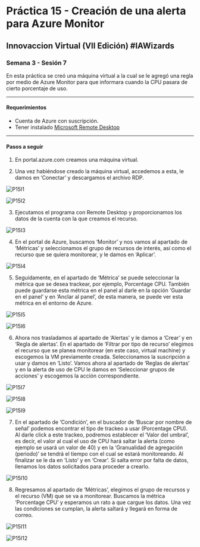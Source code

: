 # Práctica 15 - Creación de una alerta para Azure Monitor

## Innovaccion Virtual (VII Edición) #IAWizards

### Semana 3 - Sesión 7

En esta práctica se creó una máquina virtual a la cual se le agregó una regla por medio de Azure Monitor para que informara cuando la CPU pasara de cierto porcentaje de uso.

--------------------------------------------------------

#### Requerimientos 
- Cuenta de Azure con suscripción.
- Tener instalado [Microsoft Remote Desktop](https://apps.microsoft.com/store/detail/escritorio-remoto-de-microsoft/9WZDNCRFJ3PS?hl=es-mx&gl=MX)

---------------------------------------------------------

#### Pasos a seguir

1. En portal.azure.com creamos una máquina virtual.

2. Una vez habiéndose creado la máquina virtual, accedemos a esta, le damos en ‘Conectar’ y descargamos el archivo RDP.

![P15I1](https://github.com/AlbertoSF99/Practica-15/blob/main/Images/Sesi%C3%B3n%207%20-%20P15%2001.PNG)

![P15I2](https://github.com/AlbertoSF99/Practica-15/blob/main/Images/Sesi%C3%B3n%207%20-%20P15%2002.PNG)

3. Ejecutamos el programa con Remote Desktop y proporcionamos los datos de la cuenta con la que creamos el recurso.

![P15I3](https://github.com/AlbertoSF99/Practica-15/blob/main/Images/Sesi%C3%B3n%207%20-%20P15%2003.PNG)

4. En el portal de Azure, buscamos ‘Monitor’ y nos vamos al apartado de ‘Métricas’ y seleccionamos el grupo de recursos de interés, así como el recurso que se quiera monitorear, y le damos en ‘Aplicar’.

![P15I4](https://github.com/AlbertoSF99/Practica-15/blob/main/Images/Sesi%C3%B3n%207%20-%20P15%2004.PNG)

5. Seguidamente, en el apartado de ‘Métrica’ se puede seleccionar la métrica que se desea trackear, por ejemplo, Porcentage CPU. También puede guardarse esta métrica en el panel al darle en la opción ‘Guardar en el panel’ y en ‘Anclar al panel’, de esta manera, se puede ver esta métrica en el entorno de Azure.

![P15I5](https://github.com/AlbertoSF99/Practica-15/blob/main/Images/Sesi%C3%B3n%207%20-%20P15%2005.PNG)

![P15I6](https://github.com/AlbertoSF99/Practica-15/blob/main/Images/Sesi%C3%B3n%207%20-%20P15%2006.PNG)

6. Ahora nos trasladamos al apartado de ‘Alertas’ y le damos a ‘Crear’ y en ‘Regla de alertas’. En el apartado de ‘Filtrar por tipo de recurso’ elegimos el recurso que se planea monitorear (en este caso, virtual machine) y escogemos la VM previamente creada. Seleccionamos la suscripción a usar y damos en ‘Listo’. Vamos ahora al apartado de ‘Reglas de alertas’ y en la alerta de uso de CPU le damos en ‘Seleccionar grupos de acciones’ y escogemos la acción correspondiente.

![P15I7](https://github.com/AlbertoSF99/Practica-15/blob/main/Images/Sesi%C3%B3n%207%20-%20P15%2007.PNG)

![P15I8](https://github.com/AlbertoSF99/Practica-15/blob/main/Images/Sesi%C3%B3n%207%20-%20P15%2008.PNG)

![P15I9](https://github.com/AlbertoSF99/Practica-15/blob/main/Images/Sesi%C3%B3n%207%20-%20P15%2009.PNG)

7. En el apartado de ‘Condición’, en el buscador de ‘Buscar por nombre de señal’ podemos encontrar el tipo de trackeo a usar (Porcentage CPU). Al darle click a este trackeo, podremos establecer el ‘Valor del umbral’, es decir, el valor al cual el uso de CPU hará saltar la alerta (como ejemplo se usará un valor de 40) y en la ‘Granualidad de agregación (periodo)’ se tendrá el tiempo con el cual se estará monitoreando. Al finalizar se le da en ‘Listo’ y en ‘Crear’. Si salta error por falta de datos, llenamos los datos solicitados para proceder a crearlo.

![P15I10](https://github.com/AlbertoSF99/Practica-15/blob/main/Images/Sesi%C3%B3n%207%20-%20P15%2010.PNG)

8. Regresamos al apartado de ‘Métricas’, elegimos el grupo de recursos y el recurso (VM) que se va a monitorear. Buscamos la métrica ‘Porcentage CPU’ y esperamos un rato a que cargue los datos. Una vez las condiciones se cumplan, la alerta saltará y llegará en forma de correo.

![P15I11](https://github.com/AlbertoSF99/Practica-15/blob/main/Images/Sesi%C3%B3n%207%20-%20P15%2011.PNG)

![P15I12](https://github.com/AlbertoSF99/Practica-15/blob/main/Images/Sesi%C3%B3n%207%20-%20P15%2012.PNG)
